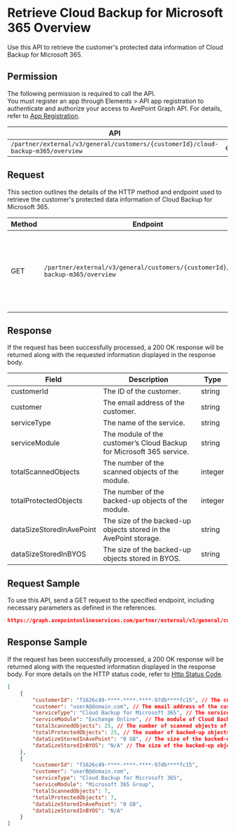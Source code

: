 # Retrieve Cloud Backup for Microsoft 365 Overview

Use this API to retrieve the customer's protected data information of Cloud Backup for Microsoft 365.

 ## Permission

The following permission is required to call the API.  
You must register an app through Elements > API app registration to authenticate and authorize your access to AvePoint Graph API. For details, refer to [App Registration](../../../elements/register-app.md).

| API | Permission  |
|-----------|--------|
| `/partner/external/v3/general/customers/{customerId}/cloud-backup-m365/overview`|elements.cbprotected.read.all|  

## Request

This section outlines the details of the HTTP method and endpoint used to retrieve the customer's protected data information of Cloud Backup for Microsoft 365.

| Method | Endpoint | Description |
|-----------|--------|------------|
| GET | `/partner/external/v3/general/customers/{customerId}/cloud-backup-m365/overview` | Retrieve the customer's protected data information of Cloud Backup for Microsoft 365.|

## Response

If the request has been successfully processed, a 200 OK response will be returned along with the requested information displayed in the response body.
 
| Field | Description | Type |
| --- | --- | --- |
| customerId               | The ID of the customer.                 | string |
| customer     | The email address of the customer.       | string |
| serviceType       | The name of the service.      | string |
| serviceModule | The module of the customer’s Cloud Backup for Microsoft 365 service. | string |
| totalScannedObjects | The number of the scanned objects of the module. | integer |
| totalProtectedObjects | The number of the backed-up objects of the module. | integer |
| dataSizeStoredInAvePoint | The size of the backed-up objects stored in the AvePoint storage. | string |
| dataSizeStoredInBYOS | The size of the backed-up objects stored in BYOS. | string |

## Request Sample
To use this API, send a GET request to the specified endpoint, including necessary parameters as defined in the references.
```json
https://graph.avepointonlineservices.com/partner/external/v3/general/customers/caf9****-2cc6-****-b04b-794c****5ea3/cloud-backup-m365/overview
```
 
## Response Sample
If the request has been successfully processed, a 200 OK response will be returned along with the requested information displayed in the response body.
For more details on the HTTP status code, refer to [Http Status Code](../../../elements/Use-AvePoint-Graph-API.md#http-status-code).
```json
[
    {
        "customerId": "f1626c49-****-****-****-97db****fc15", // The customer ID
        "customer": "userA@domain.com", // The email address of the customer
        "serviceType": "Cloud Backup for Microsoft 365", // The service name
        "serviceModule": "Exchange Online", // The module of Cloud Backup for Microsoft 365
        "totalScannedObjects": 25, // The number of scanned objects of the module
        "totalProtectedObjects": 25, // The number of backed-up objects of the module
        "dataSizeStoredInAvePoint": "0 GB", // The size of the backed-up objects stored in AvePoint storage
        "dataSizeStoredInBYOS": "N/A" // The size of the backed-up objects stored in BYOS: N/A represents not applicable here 
    },
    {
        "customerId": "f1626c49-****-****-****-97db****fc15",
        "customer": "userB@domain.com",
        "serviceType": "Cloud Backup for Microsoft 365",
        "serviceModule": "Microsoft 365 Group",
        "totalScannedObjects": 7,
        "totalProtectedObjects": 7,
        "dataSizeStoredInAvePoint": "0 GB",
        "dataSizeStoredInBYOS": "N/A"
    }
]
```